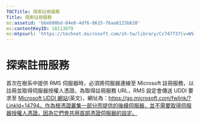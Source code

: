 ```yaml
---
TOCTitle: 探索註冊服務
Title: 探索註冊服務
ms:assetid: 'bbeb00bd-04e0-4df6-8615-76aa8125b620'
ms:contentKeyID: 18113079
ms:mtpsurl: 'https://technet.microsoft.com/zh-tw/library/Cc747737(v=WS.10)'
---
```


探索註冊服務
============

首次在樹系中提供 RMS 伺服器時，必須將伺服器連線至 Microsoft 註冊服務，以註冊並取得伺服器授權人憑證。為取得註冊服務 URL，RMS 設定會傳送 UDDI 要求至 [Microsoft UDDI 網站](https://go.microsoft.com/fwlink/?linkid=14794)(英文)，網址為：https://go.microsoft.com/fwlink/?LinkId=14794。作為根憑證叢集一部分而提供的後續伺服器，並不需要取得伺服器授權人憑證，因為它們會共用首部憑證伺服器的設定。
